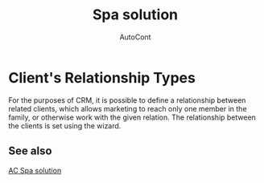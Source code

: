 ﻿---
    title: "Spa solution"
    author: AutoCont
    ms.date: 04/30/2018
    ms.topic: article
    ms.prod: dynamics-nav-2017
    ms.contentlocale: en
    ms.lasthandoff: 04/30/2018
---

# Client's Relationship Types

For the purposes of CRM, it is possible to define a relationship between related clients, which allows marketing to reach only one member in the family, or otherwise work with the given relation. The relationship between the clients is set using the wizard. 


## <a name="see-also"></a>See also
[AC Spa solution](ac-spa-solution.md)